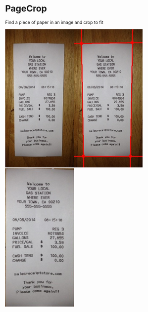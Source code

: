 # PageCrop
Find a piece of paper in an image and crop to fit

![Image of original receipt](https://github.com/thepav/PageCrop/blob/master/receipt_7.JPG)![Image of receipt with lines found](https://github.com/thepav/PageCrop/blob/master/lines.jpg)![Image of receipt cropped to fit](https://github.com/thepav/PageCrop/blob/master/crop.jpg)
